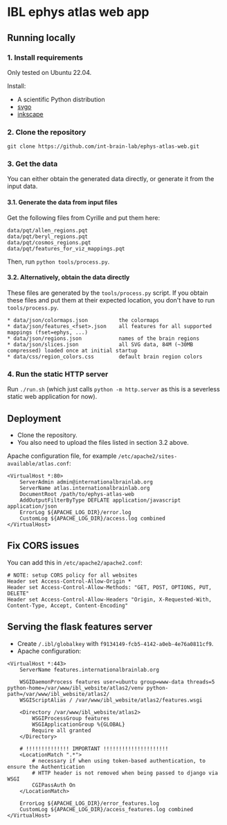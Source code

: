 # IBL ephys atlas web app

## Running locally


### 1. Install requirements

Only tested on Ubuntu 22.04.

Install:

* A scientific Python distribution
* [svgo](https://github.com/svg/svgo)
* [inkscape](https://inkscape.org/)


### 2. Clone the repository

`git clone https://github.com/int-brain-lab/ephys-atlas-web.git`


### 3. Get the data

You can either obtain the generated data directly, or generate it from the input data.

#### 3.1. Generate the data from input files

Get the following files from Cyrille and put them here:

```
data/pqt/allen_regions.pqt
data/pqt/beryl_regions.pqt
data/pqt/cosmos_regions.pqt
data/pqt/features_for_viz_mappings.pqt
```

Then, run `python tools/process.py`.

#### 3.2. Alternatively, obtain the data directly

These files are generated by the `tools/process.py` script. If you obtain these files and put them at their expected location, you don't have to run `tools/process.py`.

```
* data/json/colormaps.json          the colormaps
* data/json/features_<fset>.json    all features for all supported mappings (fset=ephys, ...)
* data/json/regions.json            names of the brain regions
* data/json/slices.json             all SVG data, 84M (~30MB compressed) loaded once at initial startup
* data/css/region_colors.css        default brain region colors
```


### 4. Run the static HTTP server

Run `./run.sh` (which just calls `python -m http.server` as this is a severless static web application for now).


## Deployment

- Clone the repository.
- You also need to upload the files listed in section 3.2 above.

Apache configuration file, for example `/etc/apache2/sites-available/atlas.conf`:

```
<VirtualHost *:80>
    ServerAdmin admin@internationalbrainlab.org
    ServerName atlas.internationalbrainlab.org
    DocumentRoot /path/to/ephys-atlas-web
    AddOutputFilterByType DEFLATE application/javascript application/json
    ErrorLog ${APACHE_LOG_DIR}/error.log
    CustomLog ${APACHE_LOG_DIR}/access.log combined
</VirtualHost>
```

## Fix CORS issues

You can add this in `/etc/apache2/apache2.conf`:

```
# NOTE: setup CORS policy for all websites
Header set Access-Control-Allow-Origin *
Header set Access-Control-Allow-Methods: "GET, POST, OPTIONS, PUT, DELETE"
Header set Access-Control-Allow-Headers "Origin, X-Requested-With, Content-Type, Accept, Content-Encoding"
```

## Serving the flask features server

- Create `/.ibl/globalkey` with `f9134149-fcb5-4142-a0eb-4e76a0811cf9`.
- Apache configuration:

```
<VirtualHost *:443>
    ServerName features.internationalbrainlab.org

    WSGIDaemonProcess features user=ubuntu group=www-data threads=5 python-home=/var/www/ibl_website/atlas2/venv python-path=/var/www/ibl_website/atlas2/
    WSGIScriptAlias / /var/www/ibl_website/atlas2/features.wsgi

    <Directory /var/www/ibl_website/atlas2>
        WSGIProcessGroup features
        WSGIApplicationGroup %{GLOBAL}
        Require all granted
    </Directory>

    # !!!!!!!!!!!!!! IMPORTANT !!!!!!!!!!!!!!!!!!!!!
    <LocationMatch ".*">
        # necessary if when using token-based authentication, to ensure the Authentication
        # HTTP header is not removed when being passed to django via WSGI
        CGIPassAuth On
    </LocationMatch>

    ErrorLog ${APACHE_LOG_DIR}/error_features.log
    CustomLog ${APACHE_LOG_DIR}/access_features.log combined
</VirtualHost>
```
